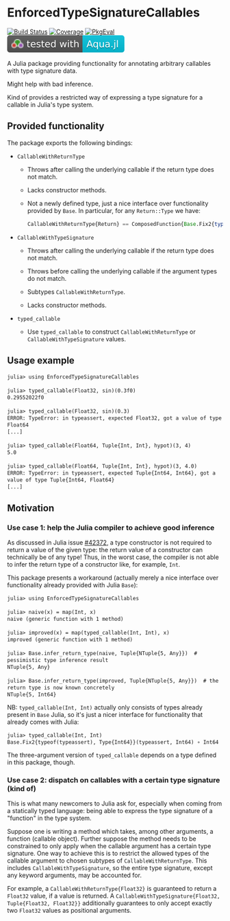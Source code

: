# EnforcedTypeSignatureCallables

[![Build Status](https://github.com/nsajko/EnforcedTypeSignatureCallables.jl/actions/workflows/CI.yml/badge.svg?branch=main)](https://github.com/nsajko/EnforcedTypeSignatureCallables.jl/actions/workflows/CI.yml?query=branch%3Amain)
[![Coverage](https://codecov.io/gh/nsajko/EnforcedTypeSignatureCallables.jl/branch/main/graph/badge.svg)](https://codecov.io/gh/nsajko/EnforcedTypeSignatureCallables.jl)
[![PkgEval](https://JuliaCI.github.io/NanosoldierReports/pkgeval_badges/E/EnforcedTypeSignatureCallables.svg)](https://JuliaCI.github.io/NanosoldierReports/pkgeval_badges/E/EnforcedTypeSignatureCallables.html)
[![Aqua](https://raw.githubusercontent.com/JuliaTesting/Aqua.jl/master/badge.svg)](https://github.com/JuliaTesting/Aqua.jl)

A Julia package providing functionality for annotating arbitrary callables with
type signature data.

Might help with bad inference.

Kind of provides a restricted way of expressing a type signature for a callable in
Julia's type system.

## Provided functionality

The package exports the following bindings:

* `CallableWithReturnType`

    * Throws after calling the underlying callable if the return type does not
      match.

    * Lacks constructor methods.

    * Not a newly defined type, just a nice interface over functionality provided
      by `Base`. In particular, for any `Return::Type` we have:

      ```julia
      CallableWithReturnType{Return} == ComposedFunction{Base.Fix2{typeof(typeassert), Type{Return}}}
      ```

* `CallableWithTypeSignature`

    * Throws after calling the underlying callable if the return type does not
      match.

    * Throws before calling the underlying callable if the argument types do not
      match.

    * Subtypes `CallableWithReturnType`.

    * Lacks constructor methods.

* `typed_callable`

    * Use `typed_callable` to construct `CallableWithReturnType` or `CallableWithTypeSignature` values.

## Usage example

```julia-repl
julia> using EnforcedTypeSignatureCallables

julia> typed_callable(Float32, sin)(0.3f0)
0.29552022f0

julia> typed_callable(Float32, sin)(0.3)
ERROR: TypeError: in typeassert, expected Float32, got a value of type Float64
[...]

julia> typed_callable(Float64, Tuple{Int, Int}, hypot)(3, 4)
5.0

julia> typed_callable(Float64, Tuple{Int, Int}, hypot)(3, 4.0)
ERROR: TypeError: in typeassert, expected Tuple{Int64, Int64}, got a value of type Tuple{Int64, Float64}
[...]
```

## Motivation

### Use case 1: help the Julia compiler to achieve good inference

As discussed in Julia issue
[#42372](https://github.com/JuliaLang/julia/issues/42372), a type constructor is
not required to return a value of the given type: the return value of a constructor
can technically be of any type! Thus, in the worst case, the compiler is not able
to infer the return type of a constructor like, for example, `Int`.

This package presents a workaround (actually merely a nice interface over
functionality already provided with Julia `Base`):

```julia-repl
julia> using EnforcedTypeSignatureCallables

julia> naive(x) = map(Int, x)
naive (generic function with 1 method)

julia> improved(x) = map(typed_callable(Int, Int), x)
improved (generic function with 1 method)

julia> Base.infer_return_type(naive, Tuple{NTuple{5, Any}})  # pessimistic type inference result
NTuple{5, Any}

julia> Base.infer_return_type(improved, Tuple{NTuple{5, Any}})  # the return type is now known concretely
NTuple{5, Int64}
```

NB: `typed_callable(Int, Int)` actually only consists of types already present in
`Base` Julia, so it's just a nicer interface for functionality that already comes
with Julia:

```julia-repl
julia> typed_callable(Int, Int)
Base.Fix2{typeof(typeassert), Type{Int64}}(typeassert, Int64) ∘ Int64
```

The three-argument version of `typed_callable` depends on a type defined in this
package, though.

### Use case 2: dispatch on callables with a certain type signature (kind of)

This is what many newcomers to Julia ask for, especially when coming from a
statically typed language: being able to express the type signature of a "function"
in the type system.

Suppose one is writing a method which takes, among other arguments, a function
(callable object). Further suppose the method needs to be constrained to only apply
when the callable argument has a certain type signature. One way to achieve this is
to restrict the allowed types of the callable argument to chosen subtypes of
`CallableWithReturnType`. This includes `CallableWithTypeSignature`, so the entire
type signature, except any keyword arguments, may be accounted for.

For example, a `CallableWithReturnType{Float32}` is guaranteed to return a
`Float32` value, if a value is returned. A
`CallableWithTypeSignature{Float32, Tuple{Float32, Float32}}` additionally
guarantees to only accept exactly two `Float32` values as positional arguments.
